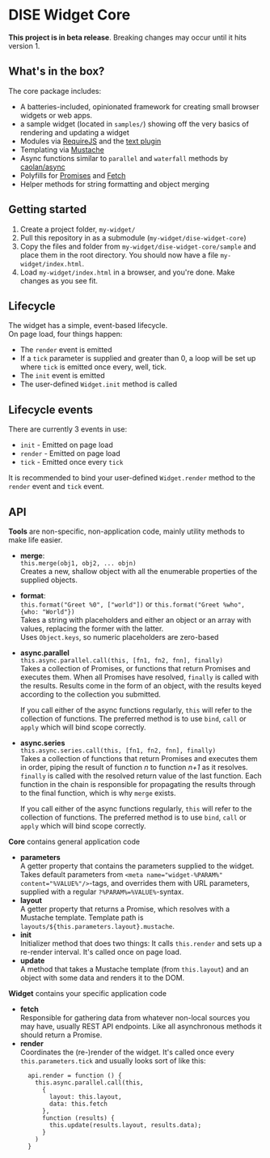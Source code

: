 # DISE Widget Core

**This project is in beta release**. Breaking changes may occur until it hits version 1.

## What's in the box?
The core package includes:
- A batteries-included, opinionated framework for creating small browser widgets or web apps.
- a sample widget (located in `samples/`) showing off the very basics of rendering and updating a widget
- Modules via [RequireJS](http://requirejs.org/) and the [text plugin](https://github.com/requirejs/text)
- Templating via [Mustache](https://github.com/janl/mustache.js)
- Async functions similar to `parallel` and `waterfall` methods by [caolan/async]([caolan/async](https://github.com/caolan/async))
- Polyfills for [Promises](https://developer.mozilla.org/en-US/docs/Web/JavaScript/Reference/Global_Objects/Promise) and [Fetch](https://developer.mozilla.org/en-US/docs/Web/API/Fetch_API)
- Helper methods for string formatting and object merging

## Getting started
1. Create a project folder, `my-widget/`
2. Pull this repository in as a submodule (`my-widget/dise-widget-core`)
3. Copy the files and folder from `my-widget/dise-widget-core/sample` and place them in the root directory. You should now have a file `my-widget/index.html`.
4. Load `my-widget/index.html` in a browser, and you're done. Make changes as you see fit.

## Lifecycle
The widget has a simple, event-based lifecycle.  
On page load, four things happen:
* The `render` event is emitted
* If a `tick` parameter is supplied and greater than 0, a loop will be set up where `tick` is emitted once every, well, tick.
* The `init` event is emitted
* The user-defined `Widget.init` method is called

## Lifecycle events
There are currently 3 events in use:
* `init` - Emitted on page load
* `render` - Emitted on page load
* `tick` - Emitted once every `tick`

It is recommended to bind your user-defined `Widget.render` method to the `render` event and `tick` event.

## API
**Tools** are non-specific, non-application code, mainly utility methods to make life easier.   
- **merge**:  
  `this.merge(obj1, obj2, ... objn)`   
  Creates a new, shallow object with all the enumerable properties of the supplied objects.
- **format**:  
  `this.format("Greet %0", ["world"])` or `this.format("Greet %who", {who: "World"})`  
  Takes a string with placeholders and either an object or an array with values, replacing the former with the latter.  
  Uses `Object.keys`, so numeric placeholders are zero-based
- **async.parallel**  
  `this.async.parallel.call(this, [fn1, fn2, fnn], finally)`  
  Takes a collection of Promises, or functions that return Promises and executes them. When all Promises have resolved, `finally` is called with the results. Results come in the form of an object, with the results keyed according to the collection you submitted.

  If you call either of the async functions regularly, `this` will refer to the collection of functions. The preferred method is to use `bind`, `call` or `apply` which will bind scope correctly.
- **async.series**  
  `this.async.series.call(this, [fn1, fn2, fnn], finally)`  
  Takes a collection of functions that return Promises and executes them in order,
  piping the result of function *n* to function *n+1* as it resolves.  
  `finally` is called with the resolved return value of the last function. Each function in the chain is responsible for propagating the results through to the final function, which is why `merge` exists.

  If you call either of the async functions regularly, `this` will refer to the collection of functions. The preferred method is to use `bind`, `call` or `apply` which will bind scope correctly.


**Core**  contains general application code
- **parameters**  
A getter property that contains the parameters supplied to the widget. Takes default parameters from `<meta name="widget-%PARAM%" content="%VALUE%"/>`-tags, and overrides them with URL parameters, supplied with a regular `?%PARAM%=%VALUE%`-syntax.
- **layout**  
A getter property that returns a Promise, which resolves with a Mustache template. Template path is `layouts/${this.parameters.layout}.mustache`.
- **init**  
  Initializer method that does two things: It calls `this.render` and sets up a re-render interval. It's called once on page load.
- **update**  
  A method that takes a Mustache template (from `this.layout`) and an object with some data and renders it to the DOM.

**Widget** contains your specific application code
- **fetch**  
  Responsible for gathering data from whatever non-local sources you may have, usually REST API endpoints. Like all asynchronous methods it should return a Promise.
- **render**  
  Coordinates the (re-)render of the widget. It's called once every `this.parameters.tick` and usually looks sort of like this:
  ```
    api.render = function () {
      this.async.parallel.call(this,
        {
          layout: this.layout,
          data: this.fetch
        },
        function (results) {
          this.update(results.layout, results.data);
        }
      )
    }
  ```
